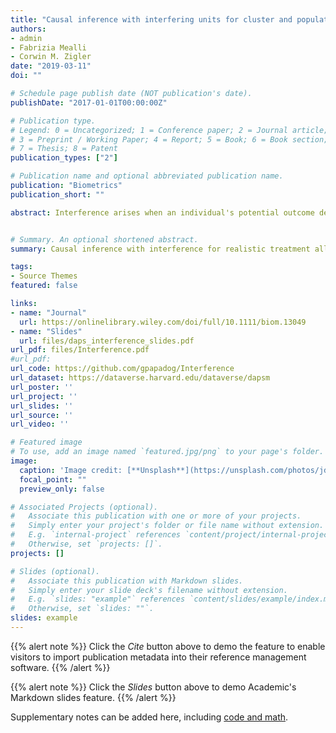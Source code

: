 ```yaml
---
title: "Causal inference with interfering units for cluster and population level treatment allocation programs"
authors:
- admin
- Fabrizia Mealli
- Corwin M. Zigler
date: "2019-03-11"
doi: ""

# Schedule page publish date (NOT publication's date).
publishDate: "2017-01-01T00:00:00Z"

# Publication type.
# Legend: 0 = Uncategorized; 1 = Conference paper; 2 = Journal article;
# 3 = Preprint / Working Paper; 4 = Report; 5 = Book; 6 = Book section;
# 7 = Thesis; 8 = Patent
publication_types: ["2"]

# Publication name and optional abbreviated publication name.
publication: "Biometrics"
publication_short: ""

abstract: Interference arises when an individual's potential outcome depends on the individual treatment level, but also on the treatment level of others. A common assumption in the causal inference literature in the presence of interference is partial interference, implying that the population can be partitioned in clusters of individuals whose potential outcomes only depend on the treatment of units within the same cluster. Previous literature has defined average potential outcomes under counterfactual scenarios where treatments are randomly allocated to units within a cluster. However, within clusters there may be units that are more or less likely to receive treatment based on covariates or neighbors’ treatment. We define new estimands that describe average potential outcomes for realistic counterfactual treatment allocation programs, extending existing estimands to take into consideration the units’ covariates and dependence between units’ treatment assignment. We further propose entirely new estimands for population‐level interventions over the collection of clusters, which correspond in the motivating setting to regulations at the federal (vs. cluster or regional) level. We discuss these estimands, propose unbiased estimators and derive asymptotic results as the number of clusters grows. For a small number of observed clusters, a bootstrap approach for confidence intervals is proposed. Finally, we estimate effects in a comparative effectiveness study of power plant emission reduction technologies on ambient ozone pollution.


# Summary. An optional shortened abstract.
summary: Causal inference with interference for realistic treatment allocation programs. Evaluating the comparitive effectiveness of power plant emission reduction strategies for reducing ambient ozone concentrations.

tags:
- Source Themes
featured: false

links:
- name: "Journal"
  url: https://onlinelibrary.wiley.com/doi/full/10.1111/biom.13049
- name: "Slides"
  url: files/daps_interference_slides.pdf
url_pdf: files/Interference.pdf
#url_pdf: 
url_code: https://github.com/gpapadog/Interference
url_dataset: https://dataverse.harvard.edu/dataverse/dapsm
url_poster: ''
url_project: ''
url_slides: ''
url_source: ''
url_video: ''

# Featured image
# To use, add an image named `featured.jpg/png` to your page's folder. 
image:
  caption: 'Image credit: [**Unsplash**](https://unsplash.com/photos/jdD8gXaTZsc)'
  focal_point: ""
  preview_only: false

# Associated Projects (optional).
#   Associate this publication with one or more of your projects.
#   Simply enter your project's folder or file name without extension.
#   E.g. `internal-project` references `content/project/internal-project/index.md`.
#   Otherwise, set `projects: []`.
projects: []

# Slides (optional).
#   Associate this publication with Markdown slides.
#   Simply enter your slide deck's filename without extension.
#   E.g. `slides: "example"` references `content/slides/example/index.md`.
#   Otherwise, set `slides: ""`.
slides: example
---
```


{{% alert note %}}
Click the *Cite* button above to demo the feature to enable visitors to import publication metadata into their reference management software.
{{% /alert %}}

{{% alert note %}}
Click the *Slides* button above to demo Academic's Markdown slides feature.
{{% /alert %}}

Supplementary notes can be added here, including [code and math](https://sourcethemes.com/academic/docs/writing-markdown-latex/).
